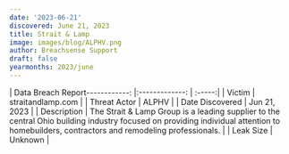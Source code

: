 ```yaml
---
date: '2023-06-21'
discovered: June 21, 2023
title: Strait & Lamp
image: images/blog/ALPHV.png
author: Breachsense Support
draft: false
yearmonths: 2023/june
---
```


| Data Breach Report------------:     |:-------------:    | :-----:|
| Victim      | straitandlamp.com      | 
| Threat Actor      | ALPHV      | 
| Date Discovered      | Jun 21, 2023      | 
| Description      | The Strait & Lamp Group is a leading supplier to the central Ohio building industry focused on providing individual attention to homebuilders, contractors and remodeling professionals.      | 
| Leak Size      | Unknown      | 


